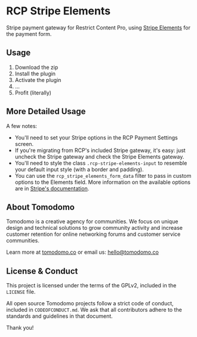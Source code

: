 # RCP Stripe Elements

Stripe payment gateway for Restrict Content Pro, using [Stripe Elements](https://stripe.com/docs/elements) for the payment form.

## Usage

1. Download the zip
2. Install the plugin
3. Activate the plugin
4. ...
5. Profit (literally)

## More Detailed Usage

A few notes:

+ You'll need to set your Stripe options in the RCP Payment Settings screen.
+ If you're migrating from RCP's included Stripe gateway, it's easy: just uncheck the Stripe gateway and check the Stripe Elements gateway.
+ You'll need to style the class `.rcp-stripe-elements-input` to resemble your default input style (with a border and padding).
+ You can use the `rcp_stripe_elements_form_data` filter to pass in custom options to the Elements field. More information on the available options are in [Stripe's documentation](https://stripe.com/docs/stripe.js#element-options).

## About Tomodomo

Tomodomo is a creative agency for communities. We focus on unique design and technical solutions to grow community activity and increase customer retention for online networking forums and customer service communities.

Learn more at [tomodomo.co](https://tomodomo.co) or email us: [hello@tomodomo.co](mailto:hello@tomodomo.co)

## License & Conduct

This project is licensed under the terms of the GPLv2, included in the `LICENSE` file.

All open source Tomodomo projects follow a strict code of conduct, included in `CODEOFCONDUCT.md`. We ask that all contributors adhere to the standards and guidelines in that document.

Thank you!
